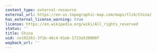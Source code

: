 ```yaml
---
content_type: external-resource
external_url: https://en-us.topographic-map.com/maps/tlzb/China/
has_external_license_warning: true
license: https://en.wikipedia.org/wiki/All_rights_reserved
status: ''
title: China
uid: ce192261-3f1b-46c4-91eb-1723a538000f
wayback_url: ''
---
```

